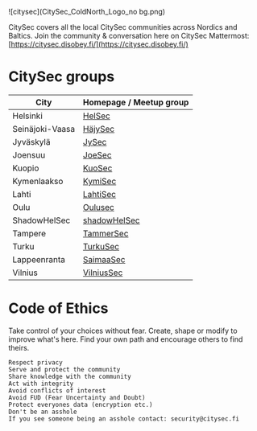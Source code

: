 ![citysec](CitySec_ColdNorth_Logo_no bg.png)


CitySec covers all the local CitySec communities across Nordics and Baltics. Join the community & conversation here on CitySec Mattermost: [https://citysec.disobey.fi/](https://citysec.disobey.fi/)


# CitySec groups

| City            | Homepage / Meetup group                          |
| --------------- | ------------------------------------------------ |
| Helsinki        | [HelSec](https://helsec.fi)                      |
| Seinäjoki-Vaasa | [HäjySec](https://www.hajysec.fi)                |
| Jyväskylä       | [JySec](https://jysec.fi/)                       |
| Joensuu         | [JoeSec](https://joesec-fi.github.io/)           |
| Kuopio          | [KuoSec](https://kuosec.fi/)                     |
| Kymenlaakso     | [KymiSec](https://twitter.com/KymiSec)           |
| Lahti           | [LahtiSec](https://lahtisec.fi)                  |
| Oulu            | [Oulusec](https://oulusec.fi/)                   |
| ShadowHelSec    | [shadowHelSec](https://twitter.com/shadowHelSec) |
| Tampere         | [TammerSec](https://tammersec.fi/)               |
| Turku           | [TurkuSec](https://turkusec.fi/)                 |
| Lappeenranta    | [SaimaaSec](https://saimaasec.com)               |
| Vilnius         | [VilniusSec](https://vilniussec.lt)              |

# Code of Ethics

Take control of your choices without fear. Create, shape or modify to improve what's here. Find your own path and encourage others to find theirs.

    Respect privacy
    Serve and protect the community
    Share knowledge with the community
    Act with integrity
    Avoid conflicts of interest
    Avoid FUD (Fear Uncertainty and Doubt)
    Protect everyones data (encryption etc.)
    Don't be an asshole
    If you see someone being an asshole contact: security@citysec.fi
  
